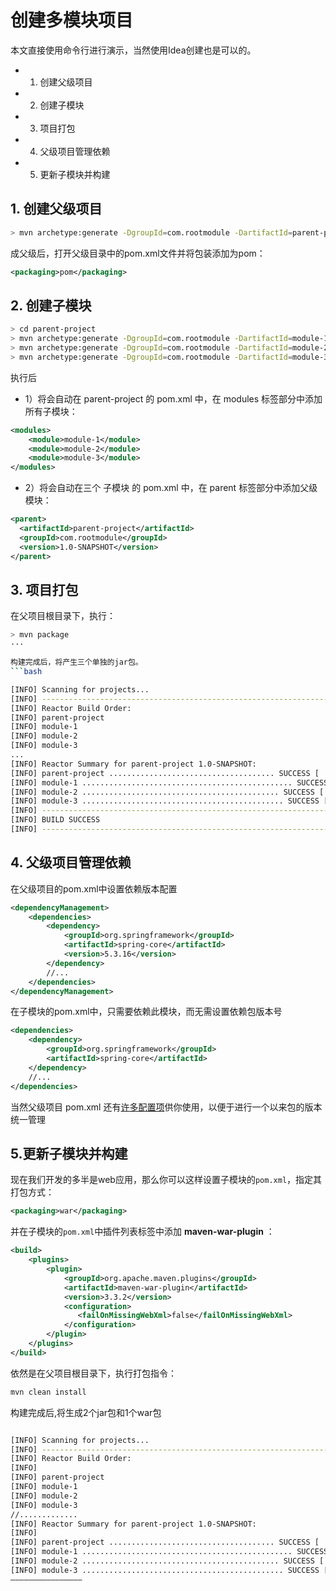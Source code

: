# 创建多模块项目

本文直接使用命令行进行演示，当然使用Idea创建也是可以的。

- 1. 创建父级项目
- 2. 创建子模块
- 3. 项目打包
- 4. 父级项目管理依赖
- 5. 更新子模块并构建

## 1. 创建父级项目

```bash
> mvn archetype:generate -DgroupId=com.rootmodule -DartifactId=parent-project
```

成父级后，打开父级目录中的pom.xml文件并将包装添加为pom：

```xml
<packaging>pom</packaging>
```


## 2. 创建子模块
```bash
> cd parent-project
> mvn archetype:generate -DgroupId=com.rootmodule -DartifactId=module-1
> mvn archetype:generate -DgroupId=com.rootmodule -DartifactId=module-2
> mvn archetype:generate -DgroupId=com.rootmodule -DartifactId=module-3
```

执行后

- 1）将会自动在 parent-project 的 pom.xml 中，在 modules 标签部分中添加所有子模块：

```xml
<modules>
    <module>module-1</module>
    <module>module-2</module>
    <module>module-3</module>
</modules>
```
- 2）将会自动在三个 子模块 的 pom.xml 中，在 parent 标签部分中添加父级模块：
```xml
<parent>
  <artifactId>parent-project</artifactId>
  <groupId>com.rootmodule</groupId>
  <version>1.0-SNAPSHOT</version>
</parent>
```

## 3. 项目打包

在父项目根目录下，执行：

```bash
> mvn package
···

构建完成后，将产生三个单独的jar包。
```bash

[INFO] Scanning for projects...
[INFO] ------------------------------------------------------------------------
[INFO] Reactor Build Order:
[INFO] parent-project                                                     [pom]
[INFO] module-1                                                               [jar]
[INFO] module-2                                                            [jar]
[INFO] module-3                                                             [war]
...
[INFO] Reactor Summary for parent-project 1.0-SNAPSHOT:
[INFO] parent-project ..................................... SUCCESS [  0.272 s]
[INFO] module-1 ............................................... SUCCESS [  2.043 s]
[INFO] module-2 ............................................ SUCCESS [  0.627 s]
[INFO] module-3 ............................................. SUCCESS [  0.572 s]
[INFO] ------------------------------------------------------------------------
[INFO] BUILD SUCCESS
[INFO] ------------------------------------------------------------------------
```

## 4. 父级项目管理依赖

在父级项目的pom.xml中设置依赖版本配置

```xml
<dependencyManagement>
    <dependencies>
        <dependency>
            <groupId>org.springframework</groupId>
            <artifactId>spring-core</artifactId>
            <version>5.3.16</version>
        </dependency>
        //...
    </dependencies>
</dependencyManagement>
```

在子模块的pom.xml中，只需要依赖此模块，而无需设置依赖包版本号
```xml
<dependencies>
    <dependency>
        <groupId>org.springframework</groupId>
        <artifactId>spring-core</artifactId>
    </dependency>
    //...
</dependencies>
```


当然父级项目 pom.xml 还有[许多配置项](https://maven.apache.org/guides/index.html)供你使用，以便于进行一个以来包的版本统一管理

## 5.更新子模块并构建

现在我们开发的多半是web应用，那么你可以这样设置子模块的`pom.xml`，指定其打包方式：

```xml
<packaging>war</packaging>
```
并在子模块的`pom.xml`中插件列表标签中添加 **maven-war-plugin** ：

```xml
<build>
    <plugins>
        <plugin>
            <groupId>org.apache.maven.plugins</groupId>
            <artifactId>maven-war-plugin</artifactId>
            <version>3.3.2</version>
            <configuration>
               <failOnMissingWebXml>false</failOnMissingWebXml>
            </configuration>
        </plugin>
    </plugins>
</build>
```

依然是在父项目根目录下，执行打包指令：
```bash
mvn clean install
```
构建完成后,将生成2个jar包和1个war包
```bash

[INFO] Scanning for projects...
[INFO] ------------------------------------------------------------------------
[INFO] Reactor Build Order:
[INFO] 
[INFO] parent-project                                                     [pom]
[INFO] module-1                                                               [jar]
[INFO] module-2                                                            [jar]
[INFO] module-3                                                             [war]
//............. 
[INFO] Reactor Summary for parent-project 1.0-SNAPSHOT:
[INFO] 
[INFO] parent-project ..................................... SUCCESS [  0.272 s]
[INFO] module-1 ............................................... SUCCESS [  2.043 s]
[INFO] module-2 ............................................ SUCCESS [  0.627 s]
[INFO] module-3 ............................................. SUCCESS [  1.047 s]
————————————————
```